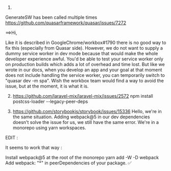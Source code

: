 1.
GenerateSW has been called multiple times 
https://github.com/quasarframework/quasar/issues/7272

==>Hi,

Like it is described in GoogleChrome/workbox#1790 there is no good way to fix this (especially from Quasar side). However, we do not want to supply a dummy service worker in dev mode because that would make the whole developer experience awful. You'd be able to test your service worker only on production builds which adds a lot of overhead and time lost. But like we wrote in our docs, when you develop an app and your goal at that moment does not include handling the service worker, you can temporarily switch to "quasar dev -m spa". Wish the workbox team would find a way to avoid the issue, but at the moment, it is what it is.

2. https://github.com/laravel-mix/laravel-mix/issues/2572
npm install  postcss-loader --legacy-peer-deps


3. https://github.com/storybookjs/storybook/issues/15336
Hello, we're in the same situation.
Adding webpack@5 in our dev dependencies doesn't solve the issue for us, we still have the same error.
We're in a monorepo using yarn workspaces.

EDIT :

It seems to work that way :

Install webpack@5 at the root of the monorepo yarn add -W -D webpack
Add webpack: "*" in peerDependencies of your package.
✅